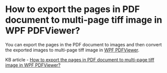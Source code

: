 # How to export the pages in PDF document to multi-page tiff image in WPF PDFViewer?

You can export the pages in the PDF document to images and then convert the exported images to multi-page tiff image in [WPF PDFViewer](https://www.syncfusion.com/wpf-controls/pdf-viewer).

KB article - [How to export the pages in PDF document to multi-page tiff image in WPF PDFViewer?](https://www.syncfusion.com/kb/7036/how-to-export-the-pages-in-pdf-document-to-multi-page-tiff-image-in-wpf-pdfviewer)
